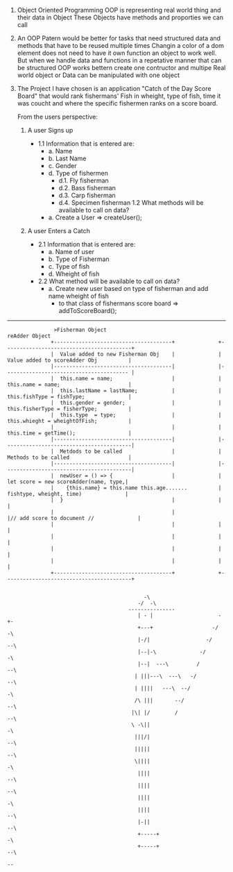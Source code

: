 1.  Object Oriented Programming
    OOP is representing real world thing and their data in Object
    These Objects have methods and proporties we can call

2.  An OOP Patern would be better for tasks that need structured 
    data and methods that have to be reused multiple times
    Changin a color of a dom element does not need to have it own
    function an object to work well. But when we handle data and 
    functions in a repetative manner that can be structured OOP 
    works bettern create one contructor and multipe Real world 
    object or Data can be manipulated with one object 


3.  The Project I have chosen is an application "Catch of the Day
    Score Board" that would rank fishermans' Fish in wheight, type 
    of fish, time it was coucht and where the specific fishermen 
    ranks on a score board.

    From the users perspective: 
    1. A user Signs up
       - 1.1 Information that is entered are:
           - a. Name
           - b. Last Name
           - c. Gender
           - d. Type of fishermen
               - d.1. Fly fisherman
               - d.2. Bass fisherman
               - d.3. Carp fisherman
               - d.4. Specimen fisherman
        1.2 What methods will be available to call on data?
          - a. Create a User => createUser();

    2. A user Enters a Catch
       - 2.1 Information that is entered are:
           - a. Name of user
           - b. Type of Fisherman
           - c. Type of fish
           - d. Wheight of fish
       - 2.2 What method will be available to call on data?
           - a. Create new user based on type of fisherman and add name wheight of fish 
             - to that class of fishermans score board => addToScoreBoard();

---
                                                                                                                   
                   >Fisherman Object                                       reAdder Object                        
                  +--------------------------------------+              +-----------------------------------------+
                  |  Value added to new Fisherman Obj    |              |  Value added to scoreAdder Obj          |
                  |--------------------------------------|              |---------------------------------------- |
                  |  this.name = name;                   |              |  this.name = name;                      |
                  |  this.lastName = lastName;           |              |  this.fishType = fishType;              |
                  |  this.gender = gender;               |              |  this.fisherType = fisherType;          |
                  |  this.type  = type;                  |              |  this.whieght = wheightOfFish;          |
                  |                                      |              |  this.time = getTime();                 |
                  |--------------------------------------|              |-----------------------------------------|
                  |  Metdods to be called                |              |  Methods to be called                   |
                  |--------------------------------------|              |-----------------------------------------|
                  |  newUser = () => {                   |              |   let score = new scoreAdder(name, type,|
                  |    {this.name} = this.name this.age.......          |   fishtype, wheight, time)              |
                  |  }                                   |              |                                         |
                  |                                      |              |// add score to document //              |
                  |                                      |              |                                         |
                  |                                      |              |                                         |
                  |                                      |              |                                         |
                  |                                      |              |                                         |
                  +--------------------------------------+              +-----------------------------------------+


                                                -\                                                                             
                                              -/  -\                                                                           
                                           ---------------                                                                     
                                              | - |                     -+-                                                    
                                              +---+                   -/   -\                                                  
                                              |-/|                  -/       --\                                               
                                              |--|-\              -/            -\                                             
                                              |--|  ---\         /                --\                                          
                                             | |||---\  ---\   -/                    --\                                       
                                             | ||||   ---\  --/                         -\                                     
                                             /\ |||       --/                             --\                                  
                                            |\| |/        /                                  --\                               
                                            \ -\||                                              -\                             
                                             |||/|                                                --\                          
                                             |||||                                                   --\                       
                                             \||||                                                      -\                     
                                              ||||                                                        --\                  
                                              ||||                                                           --\               
                                              ||||                                                              -\             
                                              ||||                                                                --\          
                                              |-||                                                                   --\       
                                              +-----+                                                                   -\     
                                              +-----+                                                                     --\  
                                                                                                                             --
                                                                                                                               
                                                                                                                               
                                                                                                                               